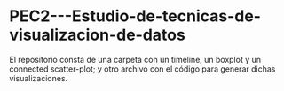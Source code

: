 # PEC2---Estudio-de-tecnicas-de-visualizacion-de-datos
El repositorio consta de una carpeta con un timeline, un boxplot y un connected scatter-plot; y otro archivo con el código para generar dichas visualizaciones.
